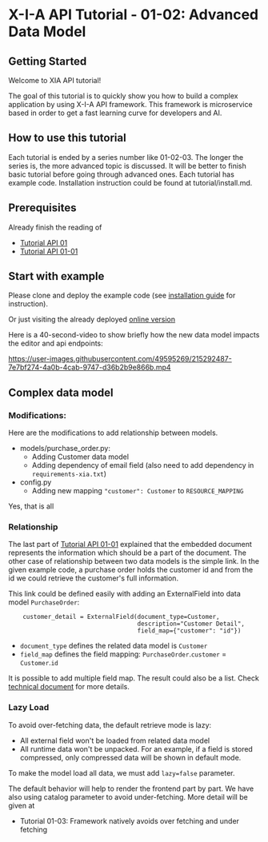 # X-I-A API Tutorial - 01-02: Advanced Data Model
## Getting Started

Welcome to XIA API tutorial!

The goal of this tutorial is to quickly show you how to build a complex application by using X-I-A API framework. 
This framework is microservice based in order to get a fast learning curve for developers and AI.

## How to use this tutorial

Each tutorial is ended by a series number like 01-02-03. The longer the series is, the more advanced topic is discussed.
It will be better to finish basic tutorial before going through advanced ones. Each tutorial has example code. 
Installation instruction could be found at tutorial/install.md.

## Prerequisites

Already finish the reading of
* [Tutorial API 01](https://github.com/X-I-A/xia-tutorial-api-01)
* [Tutorial API 01-01](https://github.com/X-I-A/xia-tutorial-api-01-01)

## Start with example

Please clone and deploy the example code (see [installation guide](tutorial/install.md) for instruction).

Or just visiting the already deployed [online version](https://xia-tutorial-api-01-02-srspyyjtqa-ew.a.run.app/order)

Here is a 40-second-video to show briefly how the new data model impacts the editor and api endpoints:

https://user-images.githubusercontent.com/49595269/215292487-7e7bf274-4a0b-4cab-9747-d36b2b9e866b.mp4


## Complex data model
### Modifications:

Here are the modifications to add relationship between models. 

* models/purchase_order.py:
    * Adding Customer data model
    * Adding dependency of email field (also need to add dependency in `requirements-xia.txt`)
* config.py
    * Adding new mapping `"customer": Customer` to `RESOURCE_MAPPING`

Yes, that is all

### Relationship

The last part of [Tutorial API 01-01](https://github.com/X-I-A/xia-tutorial-api-01-01) explained that the embedded 
document represents the information which should be a part of the document. The other case of relationship between two 
data models is the simple link. In the given example code, a purchase order holds the customer id and from the id we
could retrieve the customer's full information.

This link could be defined easily with adding an ExternalField into data model `PurchaseOrder`:
```
    customer_detail = ExternalField(document_type=Customer,
                                    description="Customer Detail",
                                    field_map={"customer": "id"})
```
* `document_type` defines the related data model is `Customer`
* `field_map` defines the field mapping: `PurchaseOrder`.`customer` = `Customer`.`id`

It is possible to add multiple field map. The result could also be a list. Check [technical document]((https://develop.x-i-a.com/docs/xia-engine/stable/_autosummary/xia_engine.fields.ExternalField.html#xia_engine.fields.ExternalField)) for more details.

### Lazy Load

To avoid over-fetching data, the default retrieve mode is lazy:
* All external field won't be loaded from related data model
* All runtime data won't be unpacked. For an example, if a field is stored compressed, only compressed data will be 
shown in default mode.

To make the model load all data, we must add `lazy=false` parameter.

The default behavior will help to render the frontend part by part. We have also using catalog parameter to avoid 
under-fetching. More detail will be given at 
* Tutorial 01-03: Framework natively avoids over fetching and under fetching
